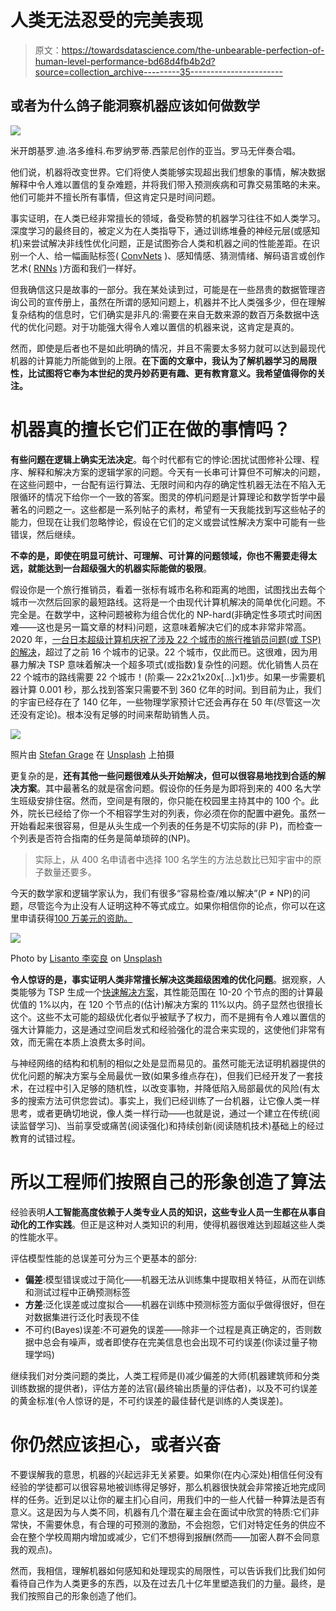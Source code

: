 # 人类无法忍受的完美表现

> 原文：<https://towardsdatascience.com/the-unbearable-perfection-of-human-level-performance-bd68d4fb4b2d?source=collection_archive---------35----------------------->

## 或者为什么鸽子能洞察机器应该如何做数学

![](img/d9dd04ac82f681d7a43d26190047daf4.png)

米开朗基罗.迪.洛多维科.布罗纳罗蒂.西蒙尼创作的亚当。罗马无伴奏合唱。

他们说，机器将改变世界。它们将使人类能够实现超出我们想象的事情，解决数据解释中令人难以置信的复杂难题，并将我们带入预测疾病和可靠交易策略的未来。他们可能并不擅长所有事情，但这肯定只是时间问题。

事实证明，在人类已经非常擅长的领域，备受称赞的机器学习往往不如人类学习。深度学习的最终目的，被定义为在人类指导下，通过训练堆叠的神经元层(或感知机)来尝试解决非线性优化问题，正是试图弥合人类和机器之间的性能差距。在识别一个人、给一幅画贴标签( [ConvNets](https://cs231n.github.io/convolutional-networks/) )、感知情感、猜测情绪、解码语言或创作艺术( [RNNs](https://www.ibm.com/cloud/learn/recurrent-neural-networks) )方面和我们一样好。

但我确信这只是故事的一部分。我在某处读到过，可能是在一些昂贵的数据管理咨询公司的宣传册上，虽然在所谓的感知问题上，机器并不比人类强多少，但在理解复杂结构的信息时，它们确实是非凡的:需要在来自无数来源的数百万条数据中迭代的优化问题。对于功能强大得令人难以置信的机器来说，这肯定是真的。

然而，即使是后者也不是如此明确的情况，并且不需要太多努力就可以达到最现代机器的计算能力所能做到的上限。**在下面的文章中，我认为了解机器学习的局限性，比试图将它奉为本世纪的灵丹妙药更有趣、更有教育意义。我希望值得你的关注。**

# 机器真的擅长它们正在做的事情吗？

**有些问题在逻辑上确实无法决定**。每个时代都有它的悖论:困扰试图修补公理、程序、解释和解决方案的逻辑学家的问题。今天有一长串可计算但不可解决的问题，在这些问题中，一台配有运行算法、无限时间和内存的确定性机器无法在不陷入无限循环的情况下给你一个一致的答案。图灵的停机问题是计算理论和数学哲学中最著名的问题之一。这些都是一系列帖子的素材，希望有一天我能找到写这些帖子的能力，但现在让我们忽略悖论，假设在它们的定义或尝试性解决方案中可能有一些错误，然后继续。

**不幸的是，即使在明显可统计、可理解、可计算的问题领域，你也不需要走得太远，就能达到一台超级强大的机器实际能做的极限**。

假设你是一个旅行推销员，看着一张标有城市名称和距离的地图，试图找出去每个城市一次然后回家的最短路线。这将是一个由现代计算机解决的简单优化问题。不完全是。在数学中，这种问题被称为组合优化的 NP-hard(非确定性多项式时间困难——这也是另一篇文章的材料)问题，这意味着解决它们的成本非常非常高。2020 年，[一台日本超级计算机庆祝了涉及 22 个城市的旅行推销员问题(或 TSP)的解决](https://www.popularmechanics.com/science/a30655520/scientists-solve-traveling-salesman-problem/)，超过了之前 16 个城市的记录。22 个城市，仅此而已。这很难，因为用暴力解决 TSP 意味着解决一个超多项式(或指数)复杂性的问题。优化销售人员在 22 个城市的路线需要 22 个城市！(阶乘— 22x21x20x[…]x1)步。如果一步需要机器计算 0.001 秒，那么找到答案只需要不到 360 亿年的时间。到目前为止，我们的宇宙已经存在了 140 亿年，一些物理学家预计它还会再存在 50 年(尽管这一次还没有定论)。根本没有足够的时间来帮助销售人员。

![](img/7a7aa41629653f77fddcb3cd7d9fb37f.png)

照片由 [Stefan Grage](https://unsplash.com/@stefangrage?utm_source=medium&utm_medium=referral) 在 [Unsplash](https://unsplash.com?utm_source=medium&utm_medium=referral) 上拍摄

更复杂的是，**还有其他一些问题很难从头开始解决，但可以很容易地找到合适的解决方案**。其中最著名的就是宿舍问题。假设你的任务是为即将到来的 400 名大学生班级安排住宿。然而，空间是有限的，你只能在校园里主持其中的 100 个。此外，院长已经给了你一个不相容学生对的列表，你必须在你的配置中避免。虽然一开始看起来很容易，但是从头生成一个列表的任务是不切实际的(非 P)，而检查一个列表是否符合指南的任务是简单琐碎的(NP)。

> 实际上，从 400 名申请者中选择 100 名学生的方法总数比已知宇宙中的原子数量还要多。

今天的数学家和逻辑学家认为，我们有很多“容易检查/难以解决”(P ≠ NP)的问题，尽管迄今为止没有人证明这种不等式成立。如果你相信你的论点，你可以在这里申请获得[100 万美元的资助。](https://www.claymath.org/millennium-problems/p-vs-np-problem)

![](img/408cae55b3656cf6e3663d0b1f2b403b.png)

Photo by [Lisanto 李奕良](https://unsplash.com/@lisanto_12?utm_source=medium&utm_medium=referral) on [Unsplash](https://unsplash.com?utm_source=medium&utm_medium=referral)

**令人惊讶的是，事实证明人类非常擅长解决这类超级困难的优化问题**。据观察，人类能够为 TSP 生成一个[快速解决方案](https://citeseerx.ist.psu.edu/viewdoc/summary?doi=10.1.1.360.9763)，其性能范围在 10-20 个节点的图的计算最优值的 1%以内，在 120 个节点的(估计)解决方案的 11%以内。鸽子显然也很擅长这个。这些不太可能的超级优化者似乎被赋予了权力，而不是拥有令人难以置信的强大计算能力，这是通过空间启发式和经验强化的混合来实现的，这使他们非常有效，而无需在本质上浪费太多时间。

与神经网络的结构和机制的相似之处是显而易见的。虽然可能无法证明机器提供的优化问题的解决方案与全局最优一致(如果多维点存在)，但我们已经开发了一套技术，在过程中引入足够的随机性，以改变事物，并降低陷入局部最优的风险(有太多的搜索方法可供您尝试)。事实上，我们已经训练了一台机器，让它像人类一样思考，或者更确切地说，像人类一样行动——也就是说，通过一个建立在传统(阅读监督学习)、当前享受或痛苦(阅读强化)和持续创新(阅读随机技术)基础上的经过教育的试错过程。

# 所以工程师们按照自己的形象创造了算法

经验表明**人工智能高度依赖于人类专业人员的知识，这些专业人员一生都在从事自动化的工作实践**。但正是这种对人类知识的利用，使得机器很难达到超越这些人类的性能水平。

评估模型性能的总误差可分为三个更基本的部分:

*   **偏差**:模型错误或过于简化——机器无法从训练集中提取相关特征，从而在训练和测试过程中正确预测标签
*   **方差**:泛化误差或过度拟合——机器在训练中预测标签方面似乎做得很好，但在对数据集进行泛化时表现不佳
*   不可约(Bayes)误差:不可避免的误差——除非一个过程是真正确定的，否则数据中总会有噪声，或者即使存在完美信息也会出现不可约误差(你读过量子物理学吗)

继续我们对分类问题的类比，人类工程师是(I)减少偏差的大师(机器建筑师和分类训练数据的提供者)，评估方差的法官(最终输出质量的评估者)，以及不可约误差的黄金标准(令人惊讶的是，不可约误差的最佳替代是训练的人类误差)。

# 你仍然应该担心，或者兴奋

不要误解我的意思，机器的兴起远非无关紧要。如果你(在内心深处)相信任何没有经验的学徒都可以很容易地被训练得足够好，那么机器很快就会非常接近地完成同样的任务。近到足以让你的雇主扪心自问，用我们中的一些人代替一种算法是否有意义。这是因为与人类不同，机器有几个潜在雇主会在面试中欣赏的特质:它们非常快，不需要休息，有合理的可预测的激励，不会抱怨，它们对特定任务的供应不会在整个学校周期内增加或减少，它们不想得到报酬(然而——加密人群不会同意我的观点)。

然而，我相信，理解机器如何感知和处理现实的局限性，可以告诉我们比我们如何看待自己作为人类更多的东西，以及在过去几十亿年里塑造我们的力量。最终，是我们按照自己的形象创造了他们。